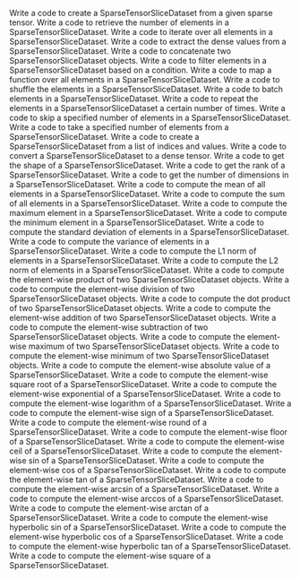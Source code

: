 Write a code to create a SparseTensorSliceDataset from a given sparse tensor.
Write a code to retrieve the number of elements in a SparseTensorSliceDataset.
Write a code to iterate over all elements in a SparseTensorSliceDataset.
Write a code to extract the dense values from a SparseTensorSliceDataset.
Write a code to concatenate two SparseTensorSliceDataset objects.
Write a code to filter elements in a SparseTensorSliceDataset based on a condition.
Write a code to map a function over all elements in a SparseTensorSliceDataset.
Write a code to shuffle the elements in a SparseTensorSliceDataset.
Write a code to batch elements in a SparseTensorSliceDataset.
Write a code to repeat the elements in a SparseTensorSliceDataset a certain number of times.
Write a code to skip a specified number of elements in a SparseTensorSliceDataset.
Write a code to take a specified number of elements from a SparseTensorSliceDataset.
Write a code to create a SparseTensorSliceDataset from a list of indices and values.
Write a code to convert a SparseTensorSliceDataset to a dense tensor.
Write a code to get the shape of a SparseTensorSliceDataset.
Write a code to get the rank of a SparseTensorSliceDataset.
Write a code to get the number of dimensions in a SparseTensorSliceDataset.
Write a code to compute the mean of all elements in a SparseTensorSliceDataset.
Write a code to compute the sum of all elements in a SparseTensorSliceDataset.
Write a code to compute the maximum element in a SparseTensorSliceDataset.
Write a code to compute the minimum element in a SparseTensorSliceDataset.
Write a code to compute the standard deviation of elements in a SparseTensorSliceDataset.
Write a code to compute the variance of elements in a SparseTensorSliceDataset.
Write a code to compute the L1 norm of elements in a SparseTensorSliceDataset.
Write a code to compute the L2 norm of elements in a SparseTensorSliceDataset.
Write a code to compute the element-wise product of two SparseTensorSliceDataset objects.
Write a code to compute the element-wise division of two SparseTensorSliceDataset objects.
Write a code to compute the dot product of two SparseTensorSliceDataset objects.
Write a code to compute the element-wise addition of two SparseTensorSliceDataset objects.
Write a code to compute the element-wise subtraction of two SparseTensorSliceDataset objects.
Write a code to compute the element-wise maximum of two SparseTensorSliceDataset objects.
Write a code to compute the element-wise minimum of two SparseTensorSliceDataset objects.
Write a code to compute the element-wise absolute value of a SparseTensorSliceDataset.
Write a code to compute the element-wise square root of a SparseTensorSliceDataset.
Write a code to compute the element-wise exponential of a SparseTensorSliceDataset.
Write a code to compute the element-wise logarithm of a SparseTensorSliceDataset.
Write a code to compute the element-wise sign of a SparseTensorSliceDataset.
Write a code to compute the element-wise round of a SparseTensorSliceDataset.
Write a code to compute the element-wise floor of a SparseTensorSliceDataset.
Write a code to compute the element-wise ceil of a SparseTensorSliceDataset.
Write a code to compute the element-wise sin of a SparseTensorSliceDataset.
Write a code to compute the element-wise cos of a SparseTensorSliceDataset.
Write a code to compute the element-wise tan of a SparseTensorSliceDataset.
Write a code to compute the element-wise arcsin of a SparseTensorSliceDataset.
Write a code to compute the element-wise arccos of a SparseTensorSliceDataset.
Write a code to compute the element-wise arctan of a SparseTensorSliceDataset.
Write a code to compute the element-wise hyperbolic sin of a SparseTensorSliceDataset.
Write a code to compute the element-wise hyperbolic cos of a SparseTensorSliceDataset.
Write a code to compute the element-wise hyperbolic tan of a SparseTensorSliceDataset.
Write a code to compute the element-wise square of a SparseTensorSliceDataset.